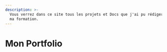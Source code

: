 ```yaml
---
description: >-
  Vous verrez dans ce site tous les projets et Docs que j'ai pu rédiger pendant
  ma formation.
---
```


# Mon Portfolio

